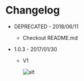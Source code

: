 # Changelog

* DEPRECATED - 2018/06/11
  * Checkout README.md

* 1.0.3 - 2017/01/30 
  * V1

    ![alt](images/context.gif)
